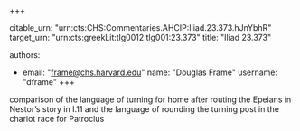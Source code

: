 +++


citable_urn: "urn:cts:CHS:Commentaries.AHCIP:Iliad.23.373.hJnYbhR"
target_urn: "urn:cts:greekLit:tlg0012.tlg001:23.373"
title: "Iliad 23.373"

authors:
- email: "frame@chs.harvard.edu"
  name: "Douglas Frame"
  username: "dframe"
+++

<p>comparison of the language of turning for home after routing the Epeians in Nestor’s story in I.11 and the language of rounding the turning post in the chariot race for Patroclus</p>